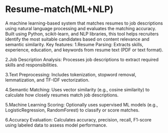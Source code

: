 # Resume-match(ML+NLP)
A machine learning-based system that matches resumes to job descriptions using natural language processing and evaluates the matching accuracy. Built using Python, scikit-learn, and NLP libraries, this tool helps recruiters identify the most suitable candidates based on content relevance and semantic similarity.
Key features:
1.Resume Parsing: Extracts skills, experience, education, and keywords from resume text (PDF or text format).

2.Job Description Analysis: Processes job descriptions to extract required skills and responsibilities.

3.Text Preprocessing: Includes tokenization, stopword removal, lemmatization, and TF-IDF vectorization.

4.Semantic Matching: Uses vector similarity (e.g., cosine similarity) to calculate how closely resumes match job descriptions.

5.Machine Learning Scoring: Optionally uses supervised ML models (e.g., LogisticRegression, RandomForest) to classify or score matches.

6.Accuracy Evaluation: Calculates accuracy, precision, recall, F1-score using labeled data to assess model performance.
